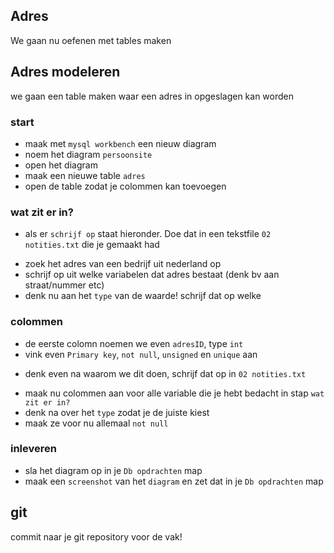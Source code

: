 ## Adres


We gaan nu oefenen met tables maken


## Adres modeleren

we gaan een table maken waar een adres in opgeslagen kan worden


### start

- maak met `mysql workbench` een nieuw diagram
- noem het diagram `persoonsite`
- open het diagram
- maak een nieuwe table `adres`
- open de table zodat je colommen kan toevoegen

### wat zit er in?

* als er `schrijf op` staat hieronder. Doe dat in een tekstfile `02 notities.txt` die je gemaakt had
- zoek het adres van een bedrijf uit nederland op
- schrijf op uit welke variabelen dat adres bestaat (denk bv aan straat/nummer etc) 
- denk nu aan het `type` van de waarde! schrijf dat op welke 

### colommen

- de eerste colomn noemen we even `adresID`, type `int`
- vink even `Primary key`, `not null`, `unsigned` en `unique` aan
* denk even na waarom we dit doen, schrijf dat op in `02 notities.txt`
- maak nu colommen aan voor alle variable die je hebt bedacht in stap  `wat zit er in?`
- denk na over het `type` zodat je de juiste kiest
- maak ze voor nu allemaal `not null`

### inleveren
- sla het diagram op in je `Db opdrachten` map
- maak een `screenshot` van het `diagram` en zet dat in je `Db opdrachten` map


## git

commit naar je git repository voor de vak!
